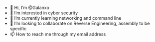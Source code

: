- 👋 Hi, I’m @Galanxo
- 👀 I’m interested in cyber security
- 🌱 I’m currently learning networking and command line
- 💞️ I’m looking to collaborate on Reverse Engineering, assembly to be specific
- 📫 How to reach me through my email address

<!---
Galanxo/Galanxo is a ✨ special ✨ repository because its `README.md` (this file) appears on your GitHub profile.
You can click the Preview link to take a look at your changes.
--->
